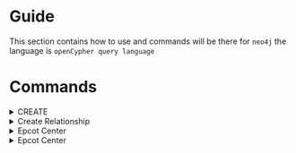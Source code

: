 # Guide
This section contains how to use and commands will be there for `neo4j` the language is `openCypher query language`

# Commands

<details>
  <summary>CREATE</summary>

  Create a New `Node`

  ```python
  CREATE(Krish:Person{name:'Krish Naik', born:1989})
  ```

 ![image](https://github.com/user-attachments/assets/c93f696e-446f-4e7e-804d-48e525e3dd4c)


</details>

<details>
  <summary>Create Relationship</summary>

```python
MATCH(Robert:Person{name: "Robert Downey Jr"}), (ironman:Movie{title: "Iron Man"}) CREATE(Robert)-[:ACTED_IN]->(ironman);
```
Example 2
```python
MATCH(kenau_n1:Person{name: "Keanu Reeves"}), (matrix_n2:Movie{title: "The Matrix"}) CREATE(kenau_n1)-[:ACTED_IN]->(matrix_n2)
```
`kenau_n1` & `matrix_n2` just a temporary node to mention in the `CREATE` keyword
</details>

<details>
  <summary>Epcot Center</summary>
  <p>Epcot is a theme park at Walt Disney World Resort featuring exciting attractions, international pavilions, award-winning fireworks and seasonal special events.</p>
</details>

<details>
  <summary>Epcot Center</summary>
  <p>Epcot is a theme park at Walt Disney World Resort featuring exciting attractions, international pavilions, award-winning fireworks and seasonal special events.</p>
</details>
